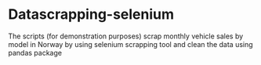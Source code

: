 # Datascrapping-selenium
The scripts (for demonstration purposes) scrap monthly vehicle sales by model in Norway by using selenium scrapping tool and clean the data using pandas package
